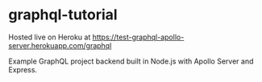 # graphql-tutorial

Hosted live on Heroku at https://test-graphql-apollo-server.herokuapp.com/graphql

Example GraphQL project backend built in Node.js with Apollo Server and Express.

